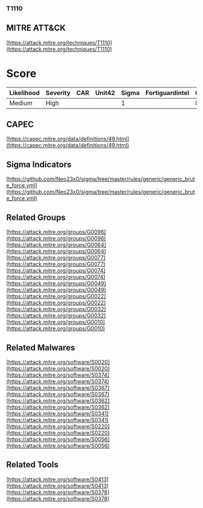 
### T1110
## MITRE ATT&CK
[https://attack.mitre.org/techniques/T1110](https://attack.mitre.org/techniques/T1110)

# Score

| Likelihood | Severity | CAR | Unit42 | Sigma | Fortiguardintel | Groups | Malwares | Tools |
| ---------- | -------- | --- | ------ | ----- | --------------- | ---  | --- | --- |
| Medium | High |   |   | 1 |   | 8 | 7 | 2 |



## CAPEC

[https://capec.mitre.org/data/definitions/49.html](https://capec.mitre.org/data/definitions/49.html)
[]()


## Sigma Indicators

[https://github.com/Neo23x0/sigma/tree/master/rules/generic/generic_brute_force.yml](https://github.com/Neo23x0/sigma/tree/master/rules/generic/generic_brute_force.yml)
[]()


## Related Groups

[https://attack.mitre.org/groups/G0096](https://attack.mitre.org/groups/G0096)
[https://attack.mitre.org/groups/G0064](https://attack.mitre.org/groups/G0064)
[https://attack.mitre.org/groups/G0077](https://attack.mitre.org/groups/G0077)
[https://attack.mitre.org/groups/G0074](https://attack.mitre.org/groups/G0074)
[https://attack.mitre.org/groups/G0049](https://attack.mitre.org/groups/G0049)
[https://attack.mitre.org/groups/G0022](https://attack.mitre.org/groups/G0022)
[https://attack.mitre.org/groups/G0032](https://attack.mitre.org/groups/G0032)
[https://attack.mitre.org/groups/G0010](https://attack.mitre.org/groups/G0010)
[]()


## Related Malwares

[https://attack.mitre.org/software/S0020](https://attack.mitre.org/software/S0020)
[https://attack.mitre.org/software/S0374](https://attack.mitre.org/software/S0374)
[https://attack.mitre.org/software/S0367](https://attack.mitre.org/software/S0367)
[https://attack.mitre.org/software/S0362](https://attack.mitre.org/software/S0362)
[https://attack.mitre.org/software/S0341](https://attack.mitre.org/software/S0341)
[https://attack.mitre.org/software/S0220](https://attack.mitre.org/software/S0220)
[https://attack.mitre.org/software/S0056](https://attack.mitre.org/software/S0056)
[]()


## Related Tools

[https://attack.mitre.org/software/S0413](https://attack.mitre.org/software/S0413)
[https://attack.mitre.org/software/S0378](https://attack.mitre.org/software/S0378)
[]()
